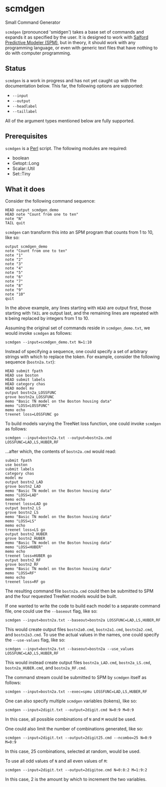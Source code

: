 # scmdgen
Small Command Generator

`scmdgen` (pronounced 'smidgen') takes a base set of commands and expands it as specified by the user.  It is designed to work with [Salford Predictive Modeler (SPM)](https://salford-systems.com/SPM), but in theory, it should work with any programming language, or even with generic text files that have nothing to do with computer programming.

## Status
`scmdgen` is a work in progress and has not yet caught up with the documentation below.  This far, the following options
are supported:
* `--input`
* `--output`
* `--headlabel`
* `--taillabel`

All of the argument types mentioned below are fully supported.

## Prerequisites
`scmdgen` is a [Perl](https://www.perl.org/) script.  The following modules are required:
* boolean
* Getopt::Long
* Scalar::Util
* Set::Tiny

## What it does
Consider the following command sequence:
```
HEAD output scmdgen_demo
HEAD note "Count from one to ten"
note "N"
TAIL quit
```

`scmdgen` can transform this into an SPM program that counts from 1 to 10, like so:
```
output scmdgen_demo
note "Count from one to ten"
note "1"
note "2"
note "3"
note "4"
note "5"
note "6"
note "7"
note "8"
note "9"
note "10"
quit
```

In the above example, any lines starting with `HEAD` are output first, those starting with `TAIL` are output last, and the remaining lines are repeated with `N` being replaced by integers from 1 to 10.

Assuming the original set of commands reside in `scmdgen_demo.txt`, we would invoke `scmdgen` as follows:
```
scmdgen --input=scmdgen_demo.txt N=1:10
```

Instead of specifying a sequence, one could specify a set of arbitrary strings with which to replace the token.  For example,
consider the following sequence (`bostn2a.txt`):
```
HEAD submit fpath
HEAD use boston
HEAD submit labels
HEAD category chas
HEAD model mv
output bostn2a_LOSSFUNC
grove bostn2a_LOSSFUNC
memo "Basic TN model on the Boston housing data"
memo "LOSS=LOSSFUNC"
memo echo
treenet loss=LOSSFUNC go
```

To build models varying the TreeNet loss function, one could invoke `scmdgen` as follows:
```
scmdgen --input=bostn2a.txt --output=bostn2a.cmd LOSSFUNC=LAD,LS,HUBER,RF
```
...after which, the contents of `bostn2a.cmd` would read:
```
submit fpath
use boston
submit labels
category chas
model mv
output bostn2_LAD
grove bostn2_LAD
memo "Basic TN model on the Boston housing data"
memo "LOSS=LAD"
memo echo
treenet loss=LAD go
output bostn2_LS
grove bostn2_LS
memo "Basic TN model on the Boston housing data"
memo "LOSS=LS"
memo echo
treenet loss=LS go
output bostn2_HUBER
grove bostn2_HUBER
memo "Basic TN model on the Boston housing data"
memo "LOSS=HUBER"
memo echo
treenet loss=HUBER go
output bostn2_RF
grove bostn2_RF
memo "Basic TN model on the Boston housing data"
memo "LOSS=RF"
memo echo
treenet loss=RF go
```
The resulting command file `bostn2a.cmd` could then be submitted to SPM and the four requested TreeNet models would be built.

If one wanted to write the code to build each model to a separate command file, one could use the `--baseout` flag, like so:
```
scmdgen --input=bostn2a.txt --baseout=bostn2a LOSSFUNC=LAD,LS,HUBER,RF
```

This would create output files `bostn2a0.cmd`,  `bostn2a1.cmd`,  `bostn2a2.cmd`,  and `bostn2a3.cmd`.  To use the actual
values in the names, one could specify the `--use-values` flag, like so:
```
scmdgen --input=bostn2a.txt --baseout=bostn2a --use_values LOSSFUNC=LAD,LS,HUBER,RF
```
This would instead create output files `bostn2a_LAD.cmd`, `bostn2a_LS.cmd`, `bostn2a_HUBER.cmd`, and `bostn2a_RF.cmd`.

The command stream could be submitted to SPM by `scmdgen` itself as follows:
```
scmdgen --input=bostn2a.txt --exec=spmu LOSSFUNC=LAD,LS,HUBER,RF
```
One can also specify multiple `scmdgen` variables (tokens), like so:
```
scmdgen --input=2digit.txt --output=2digit.cmd N=0:9 M=0:9
```
In this case, all possible combinations of `N` and `M` would be used.

One could also limit the number of combinations generated, like so:
```
scmdgen --input=2digit.txt --output=2digit25.cmd --ncombo=25 N=0:9 M=0:9
```
In this case, 25 combinations, selected at random, would be used.

To use all odd values of `N` and all even values of `M`:
```
scmdgen --input=2digit.txt --output=2digitoe.cmd N=0:8:2 M=1:9:2
```
In this case, 2 is the amount by which to increment the two variables.

